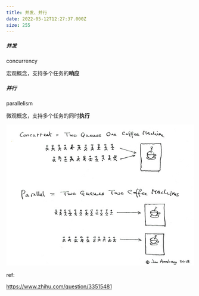 ```yaml
---
title: 并发、并行
date: 2022-05-12T12:27:37.000Z
size: 255
---
```

##### 并发

concurrency

宏观概念，支持多个任务的**响应**

##### 并行

parallelism

微观概念，支持多个任务的同时**执行**

![](../../public/async/concurrency+parallelism.jpeg)

ref:

https://www.zhihu.com/question/33515481
